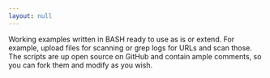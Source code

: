 ```yaml
---
layout: null
---
```

Working examples written in BASH ready to use as is or extend. 
For example, upload files for scanning or grep logs for URLs and scan those.  
The scripts are up open source on GitHub and contain ample comments, so you can fork them and modify as you wish.
